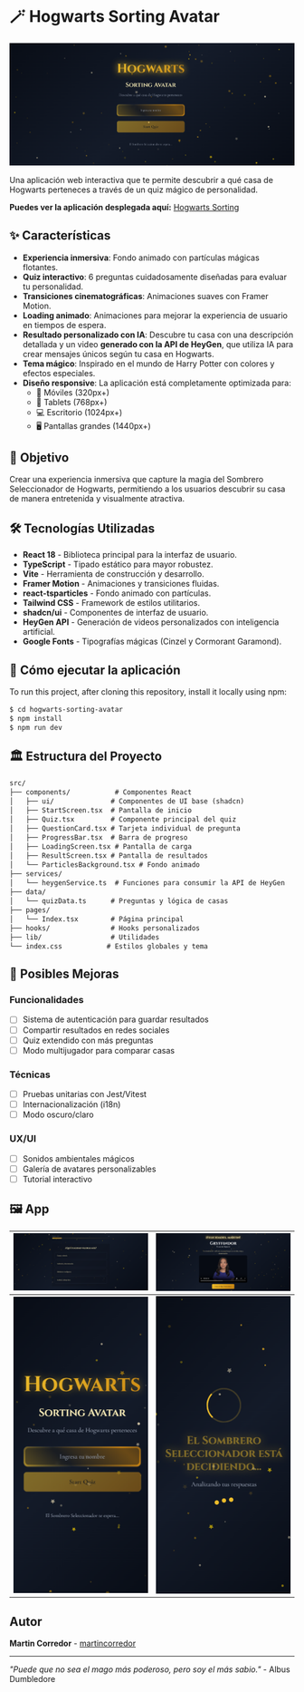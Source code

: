 # 🪄 Hogwarts Sorting Avatar

![](/project-recordings/welcome.png)

Una aplicación web interactiva que te permite descubrir a qué casa de Hogwarts perteneces a través de un quiz mágico de personalidad.


**Puedes ver la aplicación desplegada aquí:** [Hogwarts Sorting](https://hogwarts-sorting-avatar.netlify.app/)

## ✨ Características

- **Experiencia inmersiva**: Fondo animado con partículas mágicas flotantes.
- **Quiz interactivo**: 6 preguntas cuidadosamente diseñadas para evaluar tu personalidad.
- **Transiciones cinematográficas**: Animaciones suaves con Framer Motion.
- **Loading animado**: Animaciones para mejorar la experiencia de usuario en tiempos de espera.
- **Resultado personalizado con IA**: Descubre tu casa con una descripción detallada y un video **generado con la API de HeyGen**, que utiliza IA para crear mensajes únicos según tu casa en Hogwarts.
- **Tema mágico**: Inspirado en el mundo de Harry Potter con colores y efectos especiales.
- **Diseño responsive**: La aplicación está completamente optimizada para:
   - 📱 Móviles (320px+)
   - 📱 Tablets (768px+)
   - 💻 Escritorio (1024px+)
   - 🖥️ Pantallas grandes (1440px+)



## 🎯 Objetivo
Crear una experiencia inmersiva que capture la magia del Sombrero Seleccionador de Hogwarts, permitiendo a los usuarios descubrir su casa de manera entretenida y visualmente atractiva.


## 🛠️ Tecnologías Utilizadas

- **React 18** - Biblioteca principal para la interfaz de usuario.
- **TypeScript** - Tipado estático para mayor robustez.
- **Vite** - Herramienta de construcción y desarrollo.
- **Framer Motion** - Animaciones y transiciones fluidas.
- **react-tsparticles** - Fondo animado con partículas.
- **Tailwind CSS** - Framework de estilos utilitarios.
- **shadcn/ui** - Componentes de interfaz de usuario.
- **HeyGen API** - Generación de videos personalizados con inteligencia artificial.
- **Google Fonts** - Tipografías mágicas (Cinzel y Cormorant Garamond).

## 🚀 Cómo ejecutar la aplicación
To run this project, after cloning this repository, install it locally using npm:

```
$ cd hogwarts-sorting-avatar
$ npm install
$ npm run dev
```

## 🏛️ Estructura del Proyecto

```
src/
├── components/           # Componentes React
│   ├── ui/              # Componentes de UI base (shadcn)
│   ├── StartScreen.tsx  # Pantalla de inicio
│   ├── Quiz.tsx         # Componente principal del quiz
│   ├── QuestionCard.tsx # Tarjeta individual de pregunta
│   ├── ProgressBar.tsx  # Barra de progreso
│   ├── LoadingScreen.tsx # Pantalla de carga
│   ├── ResultScreen.tsx # Pantalla de resultados
│   └── ParticlesBackground.tsx # Fondo animado
├── services/
│   └── heygenService.ts  # Funciones para consumir la API de HeyGen
├── data/
│   └── quizData.ts      # Preguntas y lógica de casas
├── pages/
│   └── Index.tsx        # Página principal
├── hooks/               # Hooks personalizados
├── lib/                 # Utilidades
└── index.css           # Estilos globales y tema
```

## 🔮 Posibles Mejoras

### Funcionalidades
- [ ] Sistema de autenticación para guardar resultados
- [ ] Compartir resultados en redes sociales
- [ ] Quiz extendido con más preguntas
- [ ] Modo multijugador para comparar casas

### Técnicas
- [ ] Pruebas unitarias con Jest/Vitest
- [ ] Internacionalización (i18n)
- [ ] Modo oscuro/claro

### UX/UI
- [ ] Sonidos ambientales mágicos
- [ ] Galería de avatares personalizables
- [ ] Tutorial interactivo

## 🖼️ App

| ![](/project-recordings/question.png) | ![](/project-recordings/results.png) |
| :------------------------------------------: | :--------------------------------------: |
| ![](/project-recordings/mobile%201.png) |   ![](/project-recordings/mobile%202.png)    |


## Autor
**Martin Corredor** - [martincorredor](https://github.com/martincorredor)

---

*"Puede que no sea el mago más poderoso, pero soy el más sabio."* - Albus Dumbledore
